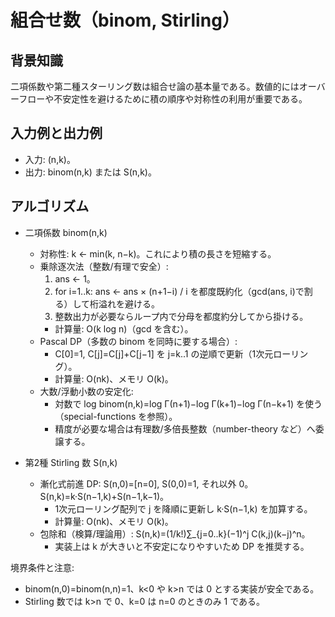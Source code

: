 # 組合せ数（binom, Stirling）

## 背景知識
二項係数や第二種スターリング数は組合せ論の基本量である。数値的にはオーバーフローや不安定性を避けるために積の順序や対称性の利用が重要である。

## 入力例と出力例
- 入力: (n,k)。
- 出力: binom(n,k) または S(n,k)。

## アルゴリズム
- 二項係数 binom(n,k)
  - 対称性: k ← min(k, n−k)。これにより積の長さを短縮する。
  - 乗除逐次法（整数/有理で安全）:
    1) ans ← 1。
    2) for i=1..k: ans ← ans × (n+1−i) / i を都度既約化（gcd(ans, i)で割る）して桁溢れを避ける。
    3) 整数出力が必要ならループ内で分母を都度約分してから掛ける。
    - 計算量: O(k log n)（gcd を含む）。
  - Pascal DP（多数の binom を同時に要する場合）:
    - C[0]=1, C[j]=C[j]+C[j−1] を j=k..1 の逆順で更新（1次元ローリング）。
    - 計算量: O(nk)、メモリ O(k)。
  - 大数/浮動小数の安定化:
    - 対数で log binom(n,k)=log Γ(n+1)−log Γ(k+1)−log Γ(n−k+1) を使う（special-functions を参照）。
    - 精度が必要な場合は有理数/多倍長整数（number-theory など）へ委譲する。

- 第2種 Stirling 数 S(n,k)
  - 漸化式前進 DP: S(n,0)=[n=0], S(0,0)=1, それ以外 0。S(n,k)=k·S(n−1,k)+S(n−1,k−1)。
    - 1次元ローリング配列で j を降順に更新し k·S(n−1,k) を加算する。
    - 計算量: O(nk)、メモリ O(k)。
  - 包除和（検算/理論用）: S(n,k)=(1/k!)∑_{j=0..k}(−1)^j C(k,j)(k−j)^n。
    - 実装上は k が大きいと不安定になりやすいため DP を推奨する。

境界条件と注意:
- binom(n,0)=binom(n,n)=1、k<0 や k>n では 0 とする実装が安全である。
- Stirling 数では k>n で 0、k=0 は n=0 のときのみ 1 である。
